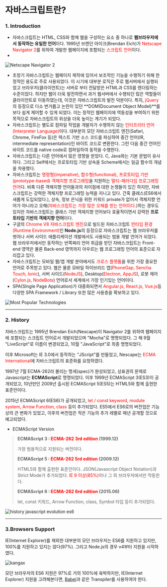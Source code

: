 # 자바스크립트란?

### 1. Introduction

- 자바스크립트는 HTML, CSS와 함께 웹을 구성하는 요소 중 하나로 **웹브라우저에서 동작하는 유일한 언어**이다. 1995년 브렌던 아이크(Brendan Eich)가 <span style='color: red'>Netscape Navigator 2</span>를 위하여 개발한 웹페이지에 포함되는 <span style='color: red'>스크립트 언어</span>이다.
- 

![Netscape Navigator 2](https://poiemaweb.com/img/navigator-2.png)



- 초창기 자바스크립트는 웹페이지 제작에 있어서 보조적인 기능을 수행하기 위해 한정적인 용도로 주로 사용되었다. 이 시기에 대부분 로직은 주로 웹서버에서 실행되었고 브라우저(클라이언트)는 서버로 부터 전달받은 HTML과 CSS를 렌더링하는 수준이었다. 하지만 웹이 더욱 발전하면서 과거 웹서버에서 수행되던 많은 역할들이 클라이언트로 이동하였는데, 이것은 자바스크립트의 발전 덕분이다. 특히, <span style='color: red'>jQuery</span>의 등장으로 다소 번거롭고 논란이 있던 **DOM(Document Object Model)**를 보다 쉽게 제어할 수 있게 되었다. 이는 정적인 웹페이지에 역동성을 부여하기 위한 목적으로 자바스크립트의 위상을 더욱 높이는 계기가 되었다.
- 자바스크립트는 별도로 컴파일 작업을 개발자가 수행하지 않는 <span style='color: red'>인터프리터 언어(Interpreter Language)</span>이다. 대부분의 모던 자바스크립트 엔진(Safari, Chrome, FireFox 등)은 텍스트 기반 소스 코드를 파싱하여 중간 언어(IR, intermediate representation)인 바이트 코드로 변환한다. 그런 다음 중간 언어인 바이트 코드를 native code로 컴파일하여 동작을 수행한다.
- 자바스크립트는 다른 언어에서 많은 영향을 받았다. C, Java와는 기본 문법이 유사하다. 그리고 Self에서는 프로토타입 기반 상속을 Scheme에서는 일급 함수의 개념을 차용했다.
- 자바스크립트는 <span style='color: red'>명령형(imperative), 함수형(functional), 프로토타입 기반(prototype-based) 객체지향 프로그래밍</span>을 지원하는 <span style="color: red">멀티-패러다임 프로그래밍 언어</span>다. 비록 다른 객체지향 언어들과의 차이점에 대한 논쟁들이 있긴 하지만, 자바스크립트는 강력한 객체지향 프로그래밍 능력을 지니고 있다. 간혹 클래스(ES6에서 새롭게 도입되었다.), 상속, 정보 은닉을 위한 키워드 private가 없어서 객체지향 언어가 아니라고 오해(<span style="color: red">자바스크립트는 가장 많은 오해를 받는 언어이다.</span>)하는 경우도 있지만 자바스크립트는 클래스 기반 객체지향 언어보다 효율적이면서 강력한 **프로토타입 기반의 객체지향 언어**이다.
- 구글의 <span style='color: red'>Chrome V8 자바스크립트 엔진</span>으로 빌드된 자바스크립트 <span style='color: red'>런타임 환경(Runtime Environment)</span>인 **Node.js**의 등장으로 자바스크립트는 웹 브라우저를 벗어나 서버 사이드 애플리케이션 개발에서도 사용되는 범용 개발 언어가 되었다. 웹 브라우저에서만 동작하는 반쪽짜리 언어 취급을 받던 자바스크립트는 Front-end 영역은 물론 Back-end 영역까지 아우르는 웹 프로그래밍 언어의 표준으로 자리잡고 있다.
- 자바스크립트는 모바일 웹/앱 개발 분야에서도 <span style='color: red'>크로스 플랫폼</span>을 위한 가장 중요한 언어로 주목받고 있다. 웹은 물론 모바일 하이브리드 앱(<span style='color: red'>PhoneGap, Sencha Touch, Ionic</span>), 서버 사이드(<span style='color: red'>NodeJS</span>), Desktop(<span style='color: red'>Electron, AppJS</span>), 로봇 제어(<span style='color: red'>Cylon.js, NodeBots</span>) 언어로서 세계에서 가장 인기있는 언어이다.
- SPA(SIngle Page Application)가 대중화되면서 <span style='color: red'>Angular.js, React.js, Vue.js</span>등 다양한 SPA Framework / Library 또한 많은 사용층을 확보하고 있다.



![Most Popular Technologies](https://poiemaweb.com/img/most-Popular-technologies.png)



---



### 2. History

자바스크립트는 1995년 Brendan Eich(Nescape)이 Navigator 2를 위하여 웹페이지에 포함되는 스크립트 언어로서 개발되었으며 "Mocha"로 명명되었다. 그 해 9월 "LiveScript"로 이름이 변경되었고, 10월 "JavaScript"로 최종 명명되었다.

이후 Microsoft는 IE 3.0에서 동작하는 "JScript"를 만들었고, Nescape는 <span style="color: red">ECMA International</span>에 자바스크립트의 표준화를 요청하였다.

1997년 7월 ECMA-262라 불리는 명세(spec)가 완성되었고, 상표권의 문제로 Javascript는 **ECMAScript**로 명명되었다. 이후 1999년 ECMAScript 3(ES3)이 공개되었고, 10년만인 2009년 출시된 ECMAScript 5(ES5)는 HTML5와 함께 출현한 표준안이다.

2015년 ECMAScript 6(ES6)가 공개되었고, <span style="color: red">let / const keyword, module system, Arrow Function, class</span> 등이 추가되었다. ES5에서 ES6로의 버전업은 기능 상의 큰 변화가 있었고, 이후의 버전업은 작은 기능의 추가 레벨로 매년 공개할 것으로 예고되었다.

- ECMAScript Version

> **ECMAScript 3 : <span style="color: red">ECMA-262 3rd edition</span> (1999.12)**
>
> 가장 범용적으로 지원되는 버전이다.
>
> **ECMAScript 5 : <span style="color: red">ECMA-262 5rd edition</span> (2009.12)**
>
> HTML5와 함께 출현한 표준안이다. JSON(Javascript Object Notation)과 Strict Mode가 추가되었다. <span style="color: red">IE 9 이상(85%)</span>이나 그 외 브라우저에서만 작동한다.
>
> **ECMAScript 6 : <span style="color: red">ECMA-262 6rd edition</span> (2015.06)**
>
> let, const 키워드, Arrow Function, class, Symbol 타입 등이 추가되었다.



![history javascript evolution es6](https://poiemaweb.com/img/history-javascript-evolution-es6.png)



---



### 3.Browsers Support

IE(Internet Explorer)를 제외한 대부분의 모던 브라우저는 ES6를 지원하고 있지만, 100%를 지원하고 있지는 않다(97%). 그리고 Node.js의 경우 v4부터 지원을 시작하였다.

 

![kangax](https://poiemaweb.com/img/kangax.png)



모던 브라우저의 ES6 지원은 97%로 거의 100%에 육박하지만, IE(Internet Explorer) 지원을 고려해본다면, [Babel](https://babeljs.io/)과 같은 Transpiler를 사용하여야 한다.